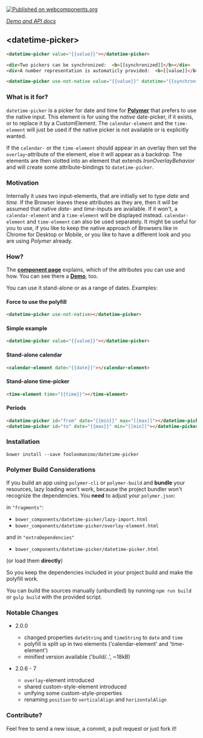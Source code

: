 [![Published on webcomponents.org](https://img.shields.io/badge/webcomponents.org-published-blue.svg)](https://www.webcomponents.org/element/fooloomanzoo/datetime-picker)

_[Demo and API docs](https://fooloomanzoo.github.io/datetime-picker/components/datetime-picker/)_
## &lt;datetime-picker&gt;
<!--
```
<custom-element-demo>
  <template>
    <link rel="import" href="time-element.html">
    <link rel="import" href="calendar-element.html">
    <link rel="import" href="overlay-element.html">
    <link rel="import" href="datetime-picker.html">
    <dom-bind>
      <template is="dom-bind">
        <next-code-block></next-code-block>
      </template>
    </dom-bind>
  </template>
</custom-element-demo>
```
-->
```html
<datetime-picker value="{{value}}"></datetime-picker>

<div>Two pickers can be synchronized:  <b>[[synchronized]]</b></div>
<div>A number representation is automaticly provided:  <b>[[value]]</b></div>

<datetime-picker use-not-native value="{{value}}" datetime="{{synchronized}}" overlay></datetime-picker>
```

### What is it for?

`datetime-picker` is a picker for date and time for **[Polymer](https://github.com/Polymer/polymer)** that prefers to use the native input. This element is for using the *native* date-picker, if it exists, or to replace it by a CustomElement. The `calendar-element` and the `time-element` will just be used if the native picker is not available or is explicitly wanted.

If the `calendar-` or the `time-element` should appear in an overlay then set the `overlay`-attribute of the element, else it will appear as a backdrop. The elements are then slotted into an element that extends *IronOverlayBehavior* and will create some attribute-bindings to `datetime-picker`.


### Motivation

Internally it uses two input-elements, that are initially set to type *date* and *time*. If the Browser leaves these attributes as they are, then it will be assumed that native *date*- and *time*-inputs are available. If it won't, a `calendar-element` and a `time-element` will be displayed instead. `calendar-element` and `time-element` can also be used separately.
It might be useful for you to use, if you like to keep the native approach of Browsers like in Chrome for Desktop or Mobile, or you like to have a different look and you are using *Polymer* already.

### How?

The **[component page](https://fooloomanzoo.github.io/datetime-picker/components/datetime-picker/)** explains, which of the attributes you can use and how. You can see there a **[Demo](https://fooloomanzoo.github.io/datetime-picker/components/datetime-picker/#/elements/datetime-picker/demos/demo/datetime-picker.html)**, too.

You can use it stand-alone or as a range of dates. Examples:


#### Force to use the polyfill

```html
<datetime-picker use-not-native></datetime-picker>
```


#### Simple example


```html
<datetime-picker value="{{value}}"></datetime-picker>
```


#### Stand-alone calendar
```html
<calendar-element date="{{date}}"></calendar-element>
```


#### Stand-alone time-picker
```html
<time-element time="{{time}}"></time-element>
```


#### Periods
```html
<datetime-picker id="from" date="{{min}}" max="[[max]]"></datetime-picker>
<datetime-picker id="to" date="{{max}}" min="[[min]]"></datetime-picker>
```


### Installation
```
bower install --save fooloomanzoo/datetime-picker
```


### Polymer Build Considerations

If you build an app using `polymer-cli` or `polymer-build` and **bundle** your resources, lazy loading won't work, because the project bundler won't recognize the dependencies. You **need** to adjust your `polymer.json`:

in `"fragments"`:
* `bower_components/datetime-picker/lazy-import.html`
* `bower_components/datetime-picker/overlay-element.html`

and in `"extraDependencies"`
* `bower_components/datetime-picker/datetime-picker.html`

(or load them **directly**)

So you keep the dependencies included in your project build and make the polyfill work.

You can build the sources manually (unbundled) by running `npm run build` or `gulp build` with the provided script.


### Notable Changes

* 2.0.0
  - changed properties `dateString` and `timeString` to `date` and `time`
  - polyfill is split up in two elements ('calendar-element' and 'time-element')
  - minified version available ('build/..', ~18kB)


* 2.0.6 - 7
  - `overlay`-element introduced
  - shared custom-style-element introduced
  - unifying some custom-style-properties
  - renaming `position` to `verticalAlign` and `horizontalAlign`


### Contribute?
Feel free to send a new issue, a commit, a pull request or just fork it!

